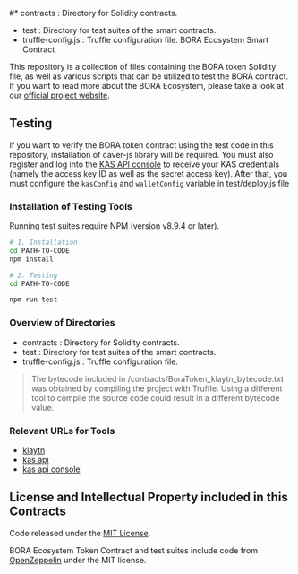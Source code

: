 #* contracts  : Directory for Solidity contracts.
* test : Directory for test suites of the smart contracts.
* truffle-config.js : Truffle configuration file. BORA Ecosystem Smart Contract

This repository is a collection of files containing the BORA token Solidity file, as well as various scripts that can be utilized to test the BORA contract. If you want to read more about the BORA Ecosystem, please take a look at our [official project website](https://bora.boraecosystem.com).

## Testing

If you want to verify the BORA token contract using the test code in this repository, installation of caver-js library will be required. You must also register and log into the [KAS API console](https://console.klaytnapi.com) to receive your KAS credentials (namely the access key ID as well as the secret access key). After that, you must configure the `kasConfig` and `walletConfig` variable in test/deploy.js file

### Installation of Testing Tools

Running test suites require NPM (version v8.9.4 or later).


```sh
# 1. Installation
cd PATH-TO-CODE
npm install
```

```sh
# 2. Testing
cd PATH-TO-CODE

npm run test
```

### Overview of Directories

* contracts : Directory for Solidity contracts.
* test : Directory for test suites of the smart contracts.
* truffle-config.js : Truffle configuration file.
> The bytecode included in /contracts/BoraToken_klaytn_bytecode.txt was obtained by compiling the project with Truffle. Using a different tool to compile the source code could result in a different bytecode value.

### Relevant URLs for Tools

- [klaytn](https://docs.klaytn.com)
- [kas api](https://docs.klaytnapi.com)
- [kas api console](https://console.klaytnapi.com)

## License and Intellectual Property included in this Contracts

Code released under the [MIT License](https://github.com/BoraEcosystem/bora-token-klaytn/blob/master/LICENSE).

BORA Ecosystem Token Contract and test suites include code from [OpenZeppelin](https://github.com/OpenZeppelin/openzeppelin-solidity) under the MIT license.
